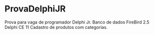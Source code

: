 # ProvaDelphiJR
Prova para vaga de programador Delphi Jr.
Banco de dados FireBird 2.5
Delphi CE 11
Cadastro de produtos com categorias.
